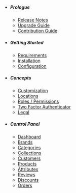- ##### Prologue
  - [Release Notes](https://github.com/shopperlabs/shopper/releases)
  - [Upgrade Guide](/docs/{{version}}/upgrade)
  - [Contribution Guide](/docs/{{version}}/contributing)
- ##### Getting Started
  - [Requirements](/docs/{{version}}/requirements)
  - [Installation](/docs/{{version}}/installation)
  - [Configuration](/docs/{{version}}/configuration)
- ##### Concepts
  - [Customization](/docs/{{version}}/customization)
  - [Locations](/docs/{{version}}/locations)
  - [Roles / Permissions](/docs/{{version}}/roles-permissions)
  - [Two Factor Authenticator](/docs/{{version}}/two-factor)
  - [Legal](/docs/{{version}}/legal)
- ##### Control Panel
  - [Dashboard](/docs/{{version}}/dashboard)
  - [Brands](/docs/{{version}}/brands)
  - [Categories](/docs/{{version}}/categories)
  - [Collections](/docs/{{version}}/collections)
  - [Customers](/docs/{{version}}/customers)
  - [Products](/docs/{{version}}/products)
  - [Attributes](/docs/{{version}}/attributes)
  - [Reviews](/docs/{{version}}/reviews)
  - [Discounts](/docs/{{version}}/discounts)
  - [Orders](/docs/{{version}}/orders)
